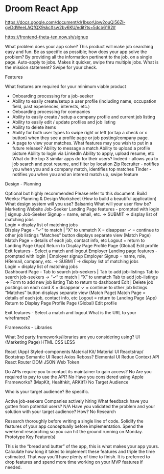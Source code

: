 # Droom React App
https://docs.google.com/document/d/1bsorUpw2ouQi56Zl-gvDdWeeLAQfQX9skcXsw2bv6KU/edit?ts=5dcb6192#

https://frontend-theta-ten.now.sh/signup

What problem does your app solve?
This product will make job searching easy and fun.
Be as specific as possible; how does your app solve the problem?
By providing all the information pertinent to the job, on a single page.  Auto-apply to jobs.
Makes it quicker, swipe thru multiple jobs.
What is the mission statement?
Swipe for your check.


Features

What features are required for your minimum viable product
- Onboarding processing for a job-seeker
- Ability to easily create/setup a user profile (including name, occupation field, past experiences, interests, etc.)
- Onboarding processing for companies
- Ability to easily create / setup a company profile and current job listing
- Ability to easily edit / update profiles and job listing
- Ability to delete items
- Ability for both user types to swipe right or left (or tap a check or x button) when they see a profile page or job posting/company page.
- A page to view your matches.
What features may you wish to put in a future release?
Ability to message a match
Ability to upload a profile picture
Ability to login via LinkedIn
Ability to apply, upload resume, etc
What do the top 3 similar apps do for their users?
Indeed - allows you to job search and post resume, and filter by location
Zip Recruiter - notifies you when you and a company match, identifies top matches
Tinder - notifies you when you and an interest match up, swipe feature


Design - Planning

Optional but highly recommended Please refer to this document:
Build Weeks: Planning & Design Worksheet (How to build a beautiful application)
What design system will you use?
Balsamiq
What will your user flow be?
Marketing Website
Job-Seeker
Landing Page features - 
prompted with login | signup 
Job-Seeker Signup = name, email, etc. -> SUBMIT -> display list of matching jobs  
Login = display list of matching jobs  
Display Page - “✓” to match | “X” to unmatch
X = disappear 
✓ = continue to other job listings
“Matches” button displays separate view (Match Page) 
        Match Page = details of each job, contact info, etc
            Logout = return to Landing Page (App)
            Return to Display Page
        Profile Page (Global)
            Edit profile
Exit features - Select a match and logout
Employer
Landing page features - 
prompted with login | Employer signup 
Employer Signup = name, role, HRemail, company, etc. -> SUBMIT -> display list of matching jobs  
Login = display list of matching jobs  
Dashboard Page - 
    Tab to search job-seekers | Tab to add job-listings
                Tab to search job-seekers -> “✓” to match | “X” to unmatch
                Tab to add job-listings -> Form to add new job listing
Tab to return to dashboard
    Edit | Delete job postings on each card 
X = disappear 
✓ = continue to other job listings
“Matches” button displays separate view (Match Page) 
        Match Page = details of each job, contact info, etc
            Logout = return to Landing Page (App)
            Return to Display Page
        Profile Page (Global)
            Edit profile

Exit features - Select a match and logout
What is the URL to your wireframes?


Frameworks - Libraries

What 3rd party frameworks/libraries are you considering using?
UI (Marketing Page)
    HTML
CSS
    LESS
    
    
React (App)
Styled-components
Material Kit/ Material UI
Reactstrap/ Bootstrap
Semantic UI React
Axios
Reboss?
Elemental UI
Redux
Context API
React Router DOM
JSON Web Token

Do APIs require you to contact its maintainer to gain access?
No
Are you required to pay to use the API?
No
Have you considered using Apple Frameworks? (MapKit, Healthkit, ARKit?)
No
Target Audience

Who is your target audience? Be specific.

Active job-seekers
Companies actively hiring
What feedback have you gotten from potential users?
N/A
Have you validated the problem and your solution with your target audience? How?
No
Research

Research thoroughly before writing a single line of code. Solidify the features of your app conceptually before implementation. Spend the weekend researching so you can hit the ground running on Monday.
Prototype Key Feature(s)

This is the “bread and butter” of the app, this is what makes your app yours. Calculate how long it takes to implement these features and triple the time estimated. That way you’ll have plenty of time to finish. It is preferred to drop features and spend more time working on your MVP features if needed.
